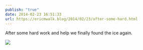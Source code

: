```yaml
---
publish: "true"
date: 2014-02-23 16:51:33
url: https://ericmwalk.blog/2014/02/23/after-some-hard.html
---
```


After some hard work and help we finally found the ice again.

![](https://ericmwalk.blog/uploads/2022/85fd12f4de.jpg)